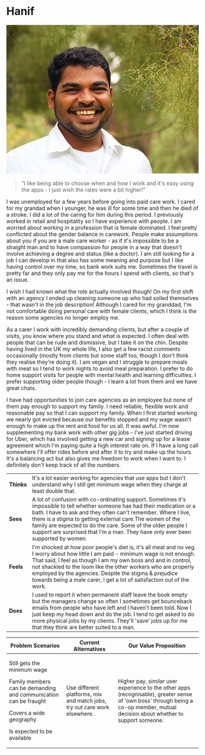 # Hanif

![](<../../../.gitbook/assets/image (13).png>)

> "I like being able to choose when and how I work and it's easy using the apps - I just wish the rates were a bit higher!"

I was unemployed for a few years before going into paid care work. I cared for my grandad when I younger, he was ill for some time and then he died of a stroke. I did a lot of the caring for him during this period. I previously worked in retail and hospitality so I have experience with people. I am worried about working in a profession that is female dominated. I feel pretty conflicted about the gender balance in carework. People make assumptions about you if you are a male care worker - as if it's impossible to be a straight man and to have compassion for people in a way that doesn't involve achieving a degree and status (like a doctor). I am still looking for a job I can develop in that also has some meaning and purpose but I like having control over my time, so bank work suits me. Sometimes the travel is pretty far and they only pay me for the hours I spend with clients, so that's an issue.

I wish I had known what the role actually involved though! On my first shift with an agency I ended up cleaning someone up who had soiled themselves - that wasn't in the job description! Although I cared for my granddad, I'm not comfortable doing personal care with female clients, which I think is the reason some agencies no longer employ me.

As a carer I work with incredibly demanding clients, but after a couple of visits, you know where you stand and what is expected. I often deal with people that can be rude and dismissive, but I take it on the chin. Despite having lived in the UK my whole life, I also get a few racist comments occasionally (mostly from clients but some staff too, though I don't think they realise they're doing it). I am vegan and I struggle to prepare meals with meat so I tend to work nights to avoid meal preparation. I prefer to do home support visits for people with mental health and learning difficulties. I prefer supporting older people though - I learn a lot from them and we have great chats.&#x20;

I have had opportunities to join care agencies as an employee but none of them pay enough to support my family. I need reliable, flexible work and reasonable pay so that I can support my family. When I first started working we nearly got evicted because our benefits stopped and my wage wasn't enough to make up the rent and food for us all. It was awful. I'm now supplementing my bank work with other gig jobs - I've just started driving for Uber, which has involved getting a new car and signing up for a lease agreement which I'm paying quite a high interest rate on. If I have a long call somewhere I'll offer rides before and after it to try and make up the hours. It's a balancing act but also gives me freedom to work when I want to. I definitely don't keep track of all the numbers.

|            |                                                                                                                                                                                                                                                                                                                                                                                                               |
| ---------- | ------------------------------------------------------------------------------------------------------------------------------------------------------------------------------------------------------------------------------------------------------------------------------------------------------------------------------------------------------------------------------------------------------------- |
| **Thinks** | It's a lot easier working for agencies that use apps but I don't understand why I still get minimum wage when they charge at least double that.                                                                                                                                                                                                                                                               |
| **Sees**   | A lot of confusion with co-ordinating support. Sometimes it's impossible to tell whether someone has had their medication or a bath. I have to ask and they often can't remember. Where I live, there is a stigma to getting external care.The women of the family are expected to do the care. Some of the older people I support are surprised that I'm a man. They have only ever been supported by women. |
| **Feels**  | I'm shocked at how poor people's diet is, it's all meat and no veg. I worry about how little I am paid - minimum wage is not enough. That said, I feel as though I am my own boss and and in control, not shackled to the loom like the other workers who are properly employed by the agencies. Despite the stigma & prejudice towards being a male carer, I get a lot of satisfaction out of the work.      |
| **Does**   | I used to report it when permanent staff leave the book empty but the managers change so often I sometimes get bounceback emails from people who have left and I haven't been told. Now I just keep my head down and do the job. I tend to get asked to do more physical jobs by my clients. They'll 'save' jobs up for me that they think are better suited to a man.                                        |

| **Problem Scenarios**                                                                                                                                                      | **Current Alternatives**                                                  | **Our Value Proposition**                                                                                                                                                         |
| -------------------------------------------------------------------------------------------------------------------------------------------------------------------------- | ------------------------------------------------------------------------- | --------------------------------------------------------------------------------------------------------------------------------------------------------------------------------- |
| <p>Still gets the minimum wage</p><p>Family members can be demanding and communication can be fraught</p><p>Covers a wide geography</p><p>Is expected to be available </p> | Use different platforms, mix and match jobs, try out care work elsewhere. | Higher pay, similar user experience to the other apps (recognisable), greater sense of 'own boss' through being a co-op member, mutual decision about whether to support someone. |
